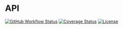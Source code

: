 # API

[![GitHub Workflow Status](https://img.shields.io/github/workflow/status/miaoxing/api/Build?style=flat-square)](https://github.com/miaoxing/api/actions)
[![Coverage Status](https://img.shields.io/coveralls/miaoxing/api.svg?style=flat-square)](https://coveralls.io/r/miaoxing/api?branch=master)
[![License](http://img.shields.io/badge/license-MIT-brightgreen.svg?style=flat-square)](http://www.opensource.org/licenses/MIT)
